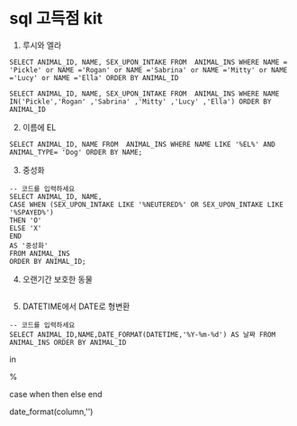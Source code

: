 # sql 고득점 kit

1. 루시와 엘라

```mysql
SELECT ANIMAL_ID, NAME, SEX_UPON_INTAKE FROM  ANIMAL_INS WHERE NAME = 'Pickle' or NAME ='Rogan' or NAME ='Sabrina' or NAME ='Mitty' or NAME ='Lucy' or NAME ='Ella' ORDER BY ANIMAL_ID
```

```mysql
SELECT ANIMAL_ID, NAME, SEX_UPON_INTAKE FROM  ANIMAL_INS WHERE NAME IN('Pickle','Rogan' ,'Sabrina' ,'Mitty' ,'Lucy' ,'Ella') ORDER BY ANIMAL_ID
```



2. 이름에 EL

```mysql
SELECT ANIMAL_ID, NAME FROM  ANIMAL_INS WHERE NAME LIKE '%EL%' AND ANIMAL_TYPE= 'Dog' ORDER BY NAME;
```



3. 중성화

```mysql
-- 코드를 입력하세요
SELECT ANIMAL_ID, NAME, 
CASE WHEN (SEX_UPON_INTAKE LIKE '%NEUTERED%' OR SEX_UPON_INTAKE LIKE '%SPAYED%') 
THEN 'O' 
ELSE 'X' 
END 
AS '중성화'
FROM ANIMAL_INS
ORDER BY ANIMAL_ID;
```



4. 오랜기간 보호한 동물

```mysql

```



5. DATETIME에서 DATE로 형변환

```mysql
-- 코드를 입력하세요
SELECT ANIMAL_ID,NAME,DATE_FORMAT(DATETIME,'%Y-%m-%d') AS 날짜 FROM ANIMAL_INS ORDER BY ANIMAL_ID
```



in

%

case when then else end

date_format(column,'')
